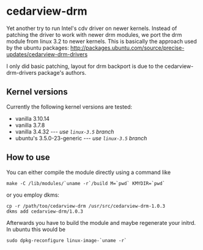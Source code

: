 cedarview-drm
=============

Yet another try to run Intel's cdv driver on newer kernels. Instead of patching the driver to work with newer drm modules, we port the drm module from linux 3.2 to newer kernels. This is basically the approach used by the ubuntu packages: http://packages.ubuntu.com/source/precise-updates/cedarview-drm-drivers

I only did basic patching, layout for drm backport is due to the cedarview-drm-drivers package's authors.

Kernel versions
---------------

Currently the following kernel versions are tested:

 * vanilla 3.10.14
 * vanilla 3.7.8
 * vanilla 3.4.32 --- *use `linux-3.5` branch*
 * ubuntu's 3.5.0-23-generic --- *use `linux-3.5` branch*

How to use
---------

You can either compile the module directly using a command like 

    make -C /lib/modules/`uname -r`/build M=`pwd` KMYDIR=`pwd`

or you employ dkms:

    cp -r /path/too/cedarview-drm /usr/src/cedarview-drm-1.0.3
    dkms add cedarview-drm/1.0.3

Afterwards you have to build the module and maybe regenerate your initrd. In ubuntu this would be

    sudo dpkg-reconfigure linux-image-`uname -r`


    

